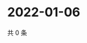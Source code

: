 # 2022-01-06

共 0 条

<!-- BEGIN WEIBO -->
<!-- 最后更新时间 Thu Jan 06 2022 06:09:05 GMT+0800 (China Standard Time) -->

<!-- END WEIBO -->
